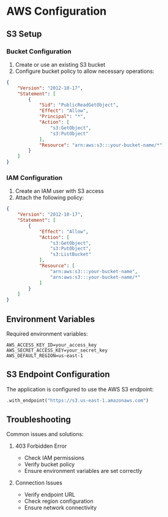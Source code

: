 # AWS Configuration

## S3 Setup

### Bucket Configuration

1. Create or use an existing S3 bucket
2. Configure bucket policy to allow necessary operations:

```json
{
    "Version": "2012-10-17",
    "Statement": [
        {
            "Sid": "PublicReadGetObject",
            "Effect": "Allow",
            "Principal": "*",
            "Action": [
                "s3:GetObject",
                "s3:PutObject"
            ],
            "Resource": "arn:aws:s3:::your-bucket-name/*"
        }
    ]
}
```

### IAM Configuration

1. Create an IAM user with S3 access
2. Attach the following policy:

```json
{
    "Version": "2012-10-17",
    "Statement": [
        {
            "Effect": "Allow",
            "Action": [
                "s3:GetObject",
                "s3:PutObject",
                "s3:ListBucket"
            ],
            "Resource": [
                "arn:aws:s3:::your-bucket-name",
                "arn:aws:s3:::your-bucket-name/*"
            ]
        }
    ]
}
```

## Environment Variables

Required environment variables:
```env
AWS_ACCESS_KEY_ID=your_access_key
AWS_SECRET_ACCESS_KEY=your_secret_key
AWS_DEFAULT_REGION=us-east-1
```

## S3 Endpoint Configuration

The application is configured to use the AWS S3 endpoint:
```rust
.with_endpoint("https://s3.us-east-1.amazonaws.com")
```

## Troubleshooting

Common issues and solutions:

1. 403 Forbidden Error
   - Check IAM permissions
   - Verify bucket policy
   - Ensure environment variables are set correctly

2. Connection Issues
   - Verify endpoint URL
   - Check region configuration
   - Ensure network connectivity
